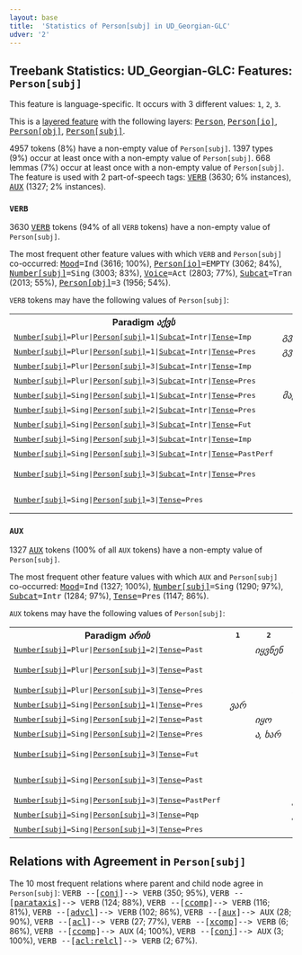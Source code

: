 ```yaml
---
layout: base
title:  'Statistics of Person[subj] in UD_Georgian-GLC'
udver: '2'
---
```


## Treebank Statistics: UD_Georgian-GLC: Features: `Person[subj]`

This feature is language-specific.
It occurs with 3 different values: `1`, `2`, `3`.

This is a <a href="../../u/overview/feat-layers.html">layered feature</a> with the following layers: <tt><a href="ka_glc-feat-Person.html">Person</a></tt>, <tt><a href="ka_glc-feat-Person-io.html">Person[io]</a></tt>, <tt><a href="ka_glc-feat-Person-obj.html">Person[obj]</a></tt>, <tt><a href="ka_glc-feat-Person-subj.html">Person[subj]</a></tt>.

4957 tokens (8%) have a non-empty value of `Person[subj]`.
1397 types (9%) occur at least once with a non-empty value of `Person[subj]`.
668 lemmas (7%) occur at least once with a non-empty value of `Person[subj]`.
The feature is used with 2 part-of-speech tags: <tt><a href="ka_glc-pos-VERB.html">VERB</a></tt> (3630; 6% instances), <tt><a href="ka_glc-pos-AUX.html">AUX</a></tt> (1327; 2% instances).

### `VERB`

3630 <tt><a href="ka_glc-pos-VERB.html">VERB</a></tt> tokens (94% of all `VERB` tokens) have a non-empty value of `Person[subj]`.

The most frequent other feature values with which `VERB` and `Person[subj]` co-occurred: <tt><a href="ka_glc-feat-Mood.html">Mood</a></tt><tt>=Ind</tt> (3616; 100%), <tt><a href="ka_glc-feat-Person-io.html">Person[io]</a></tt><tt>=EMPTY</tt> (3062; 84%), <tt><a href="ka_glc-feat-Number-subj.html">Number[subj]</a></tt><tt>=Sing</tt> (3003; 83%), <tt><a href="ka_glc-feat-Voice.html">Voice</a></tt><tt>=Act</tt> (2803; 77%), <tt><a href="ka_glc-feat-Subcat.html">Subcat</a></tt><tt>=Tran</tt> (2013; 55%), <tt><a href="ka_glc-feat-Person-obj.html">Person[obj]</a></tt><tt>=3</tt> (1956; 54%).

`VERB` tokens may have the following values of `Person[subj]`:


<table>
  <tr><th>Paradigm <i>აქვს</i></th><th><tt>1</tt></th><th><tt>2</tt></th><th><tt>3</tt></th></tr>
  <tr><td><tt><tt><a href="ka_glc-feat-Number-subj.html">Number[subj]</a></tt><tt>=Plur</tt>|<tt><a href="ka_glc-feat-Person-subj.html">Person[subj]</a></tt><tt>=1</tt>|<tt><a href="ka_glc-feat-Subcat.html">Subcat</a></tt><tt>=Intr</tt>|<tt><a href="ka_glc-feat-Tense.html">Tense</a></tt><tt>=Imp</tt></tt></td><td><em>გვქონდა</em></td><td></td><td></td></tr>
  <tr><td><tt><tt><a href="ka_glc-feat-Number-subj.html">Number[subj]</a></tt><tt>=Plur</tt>|<tt><a href="ka_glc-feat-Person-subj.html">Person[subj]</a></tt><tt>=1</tt>|<tt><a href="ka_glc-feat-Subcat.html">Subcat</a></tt><tt>=Intr</tt>|<tt><a href="ka_glc-feat-Tense.html">Tense</a></tt><tt>=Pres</tt></tt></td><td><em>გვაქვს</em></td><td></td><td></td></tr>
  <tr><td><tt><tt><a href="ka_glc-feat-Number-subj.html">Number[subj]</a></tt><tt>=Plur</tt>|<tt><a href="ka_glc-feat-Person-subj.html">Person[subj]</a></tt><tt>=3</tt>|<tt><a href="ka_glc-feat-Subcat.html">Subcat</a></tt><tt>=Intr</tt>|<tt><a href="ka_glc-feat-Tense.html">Tense</a></tt><tt>=Imp</tt></tt></td><td></td><td></td><td><em>ჰქონდათ</em></td></tr>
  <tr><td><tt><tt><a href="ka_glc-feat-Number-subj.html">Number[subj]</a></tt><tt>=Plur</tt>|<tt><a href="ka_glc-feat-Person-subj.html">Person[subj]</a></tt><tt>=3</tt>|<tt><a href="ka_glc-feat-Subcat.html">Subcat</a></tt><tt>=Intr</tt>|<tt><a href="ka_glc-feat-Tense.html">Tense</a></tt><tt>=Pres</tt></tt></td><td></td><td></td><td><em>აქვთ</em></td></tr>
  <tr><td><tt><tt><a href="ka_glc-feat-Number-subj.html">Number[subj]</a></tt><tt>=Sing</tt>|<tt><a href="ka_glc-feat-Person-subj.html">Person[subj]</a></tt><tt>=1</tt>|<tt><a href="ka_glc-feat-Subcat.html">Subcat</a></tt><tt>=Intr</tt>|<tt><a href="ka_glc-feat-Tense.html">Tense</a></tt><tt>=Pres</tt></tt></td><td><em>მაქვს</em></td><td></td><td></td></tr>
  <tr><td><tt><tt><a href="ka_glc-feat-Number-subj.html">Number[subj]</a></tt><tt>=Sing</tt>|<tt><a href="ka_glc-feat-Person-subj.html">Person[subj]</a></tt><tt>=2</tt>|<tt><a href="ka_glc-feat-Subcat.html">Subcat</a></tt><tt>=Intr</tt>|<tt><a href="ka_glc-feat-Tense.html">Tense</a></tt><tt>=Pres</tt></tt></td><td></td><td><em>გაქვს</em></td><td></td></tr>
  <tr><td><tt><tt><a href="ka_glc-feat-Number-subj.html">Number[subj]</a></tt><tt>=Sing</tt>|<tt><a href="ka_glc-feat-Person-subj.html">Person[subj]</a></tt><tt>=3</tt>|<tt><a href="ka_glc-feat-Subcat.html">Subcat</a></tt><tt>=Intr</tt>|<tt><a href="ka_glc-feat-Tense.html">Tense</a></tt><tt>=Fut</tt></tt></td><td></td><td></td><td><em>ექნება</em></td></tr>
  <tr><td><tt><tt><a href="ka_glc-feat-Number-subj.html">Number[subj]</a></tt><tt>=Sing</tt>|<tt><a href="ka_glc-feat-Person-subj.html">Person[subj]</a></tt><tt>=3</tt>|<tt><a href="ka_glc-feat-Subcat.html">Subcat</a></tt><tt>=Intr</tt>|<tt><a href="ka_glc-feat-Tense.html">Tense</a></tt><tt>=Imp</tt></tt></td><td></td><td></td><td><em>ჰქონდა</em></td></tr>
  <tr><td><tt><tt><a href="ka_glc-feat-Number-subj.html">Number[subj]</a></tt><tt>=Sing</tt>|<tt><a href="ka_glc-feat-Person-subj.html">Person[subj]</a></tt><tt>=3</tt>|<tt><a href="ka_glc-feat-Subcat.html">Subcat</a></tt><tt>=Intr</tt>|<tt><a href="ka_glc-feat-Tense.html">Tense</a></tt><tt>=PastPerf</tt></tt></td><td></td><td></td><td><em>ჰქონია</em></td></tr>
  <tr><td><tt><tt><a href="ka_glc-feat-Number-subj.html">Number[subj]</a></tt><tt>=Sing</tt>|<tt><a href="ka_glc-feat-Person-subj.html">Person[subj]</a></tt><tt>=3</tt>|<tt><a href="ka_glc-feat-Subcat.html">Subcat</a></tt><tt>=Intr</tt>|<tt><a href="ka_glc-feat-Tense.html">Tense</a></tt><tt>=Pres</tt></tt></td><td></td><td></td><td><em>აქვს, ჰქონდეს</em></td></tr>
  <tr><td><tt><tt><a href="ka_glc-feat-Number-subj.html">Number[subj]</a></tt><tt>=Sing</tt>|<tt><a href="ka_glc-feat-Person-subj.html">Person[subj]</a></tt><tt>=3</tt>|<tt><a href="ka_glc-feat-Tense.html">Tense</a></tt><tt>=Pres</tt></tt></td><td></td><td></td><td><em>გამოაქვს, შეაქვს</em></td></tr>
</table>

### `AUX`

1327 <tt><a href="ka_glc-pos-AUX.html">AUX</a></tt> tokens (100% of all `AUX` tokens) have a non-empty value of `Person[subj]`.

The most frequent other feature values with which `AUX` and `Person[subj]` co-occurred: <tt><a href="ka_glc-feat-Mood.html">Mood</a></tt><tt>=Ind</tt> (1327; 100%), <tt><a href="ka_glc-feat-Number-subj.html">Number[subj]</a></tt><tt>=Sing</tt> (1290; 97%), <tt><a href="ka_glc-feat-Subcat.html">Subcat</a></tt><tt>=Intr</tt> (1284; 97%), <tt><a href="ka_glc-feat-Tense.html">Tense</a></tt><tt>=Pres</tt> (1147; 86%).

`AUX` tokens may have the following values of `Person[subj]`:


<table>
  <tr><th>Paradigm <i>არის</i></th><th><tt>1</tt></th><th><tt>2</tt></th><th><tt>3</tt></th></tr>
  <tr><td><tt><tt><a href="ka_glc-feat-Number-subj.html">Number[subj]</a></tt><tt>=Plur</tt>|<tt><a href="ka_glc-feat-Person-subj.html">Person[subj]</a></tt><tt>=2</tt>|<tt><a href="ka_glc-feat-Tense.html">Tense</a></tt><tt>=Past</tt></tt></td><td></td><td><em>იყვნენ</em></td><td></td></tr>
  <tr><td><tt><tt><a href="ka_glc-feat-Number-subj.html">Number[subj]</a></tt><tt>=Plur</tt>|<tt><a href="ka_glc-feat-Person-subj.html">Person[subj]</a></tt><tt>=3</tt>|<tt><a href="ka_glc-feat-Tense.html">Tense</a></tt><tt>=Past</tt></tt></td><td></td><td></td><td><em>იყვნენ, იქნეს</em></td></tr>
  <tr><td><tt><tt><a href="ka_glc-feat-Number-subj.html">Number[subj]</a></tt><tt>=Plur</tt>|<tt><a href="ka_glc-feat-Person-subj.html">Person[subj]</a></tt><tt>=3</tt>|<tt><a href="ka_glc-feat-Tense.html">Tense</a></tt><tt>=Pres</tt></tt></td><td></td><td></td><td><em>არიან, ა</em></td></tr>
  <tr><td><tt><tt><a href="ka_glc-feat-Number-subj.html">Number[subj]</a></tt><tt>=Sing</tt>|<tt><a href="ka_glc-feat-Person-subj.html">Person[subj]</a></tt><tt>=1</tt>|<tt><a href="ka_glc-feat-Tense.html">Tense</a></tt><tt>=Pres</tt></tt></td><td><em>ვარ</em></td><td></td><td></td></tr>
  <tr><td><tt><tt><a href="ka_glc-feat-Number-subj.html">Number[subj]</a></tt><tt>=Sing</tt>|<tt><a href="ka_glc-feat-Person-subj.html">Person[subj]</a></tt><tt>=2</tt>|<tt><a href="ka_glc-feat-Tense.html">Tense</a></tt><tt>=Past</tt></tt></td><td></td><td><em>იყო</em></td><td></td></tr>
  <tr><td><tt><tt><a href="ka_glc-feat-Number-subj.html">Number[subj]</a></tt><tt>=Sing</tt>|<tt><a href="ka_glc-feat-Person-subj.html">Person[subj]</a></tt><tt>=2</tt>|<tt><a href="ka_glc-feat-Tense.html">Tense</a></tt><tt>=Pres</tt></tt></td><td></td><td><em>ა, ხარ</em></td><td></td></tr>
  <tr><td><tt><tt><a href="ka_glc-feat-Number-subj.html">Number[subj]</a></tt><tt>=Sing</tt>|<tt><a href="ka_glc-feat-Person-subj.html">Person[subj]</a></tt><tt>=3</tt>|<tt><a href="ka_glc-feat-Tense.html">Tense</a></tt><tt>=Fut</tt></tt></td><td></td><td></td><td><em>იქნება, იქნებოდა</em></td></tr>
  <tr><td><tt><tt><a href="ka_glc-feat-Number-subj.html">Number[subj]</a></tt><tt>=Sing</tt>|<tt><a href="ka_glc-feat-Person-subj.html">Person[subj]</a></tt><tt>=3</tt>|<tt><a href="ka_glc-feat-Tense.html">Tense</a></tt><tt>=Past</tt></tt></td><td></td><td></td><td><em>იყო, იყოს, იქნა, იქნას</em></td></tr>
  <tr><td><tt><tt><a href="ka_glc-feat-Number-subj.html">Number[subj]</a></tt><tt>=Sing</tt>|<tt><a href="ka_glc-feat-Person-subj.html">Person[subj]</a></tt><tt>=3</tt>|<tt><a href="ka_glc-feat-Tense.html">Tense</a></tt><tt>=PastPerf</tt></tt></td><td></td><td></td><td><em>ყოფილა</em></td></tr>
  <tr><td><tt><tt><a href="ka_glc-feat-Number-subj.html">Number[subj]</a></tt><tt>=Sing</tt>|<tt><a href="ka_glc-feat-Person-subj.html">Person[subj]</a></tt><tt>=3</tt>|<tt><a href="ka_glc-feat-Tense.html">Tense</a></tt><tt>=Pqp</tt></tt></td><td></td><td></td><td><em>ყოფილიყო</em></td></tr>
  <tr><td><tt><tt><a href="ka_glc-feat-Number-subj.html">Number[subj]</a></tt><tt>=Sing</tt>|<tt><a href="ka_glc-feat-Person-subj.html">Person[subj]</a></tt><tt>=3</tt>|<tt><a href="ka_glc-feat-Tense.html">Tense</a></tt><tt>=Pres</tt></tt></td><td></td><td></td><td><em>არის, ა</em></td></tr>
</table>

## Relations with Agreement in `Person[subj]`

The 10 most frequent relations where parent and child node agree in `Person[subj]`:
<tt>VERB --[<tt><a href="ka_glc-dep-conj.html">conj</a></tt>]--> VERB</tt> (350; 95%),
<tt>VERB --[<tt><a href="ka_glc-dep-parataxis.html">parataxis</a></tt>]--> VERB</tt> (124; 88%),
<tt>VERB --[<tt><a href="ka_glc-dep-ccomp.html">ccomp</a></tt>]--> VERB</tt> (116; 81%),
<tt>VERB --[<tt><a href="ka_glc-dep-advcl.html">advcl</a></tt>]--> VERB</tt> (102; 86%),
<tt>VERB --[<tt><a href="ka_glc-dep-aux.html">aux</a></tt>]--> AUX</tt> (28; 90%),
<tt>VERB --[<tt><a href="ka_glc-dep-acl.html">acl</a></tt>]--> VERB</tt> (27; 77%),
<tt>VERB --[<tt><a href="ka_glc-dep-xcomp.html">xcomp</a></tt>]--> VERB</tt> (6; 86%),
<tt>VERB --[<tt><a href="ka_glc-dep-ccomp.html">ccomp</a></tt>]--> AUX</tt> (4; 100%),
<tt>VERB --[<tt><a href="ka_glc-dep-conj.html">conj</a></tt>]--> AUX</tt> (3; 100%),
<tt>VERB --[<tt><a href="ka_glc-dep-acl-relcl.html">acl:relcl</a></tt>]--> VERB</tt> (2; 67%).

